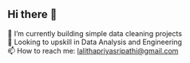 ## Hi there 👋

🔭 I’m currently building simple data cleaning projects <br />
🌱 Looking to upskill in Data Analysis and Engineering  <br />
📫 How to reach me: [lalithapriyasripathi@gmail.com](mailto:lalithapriyasripathi@gmail.com)  

